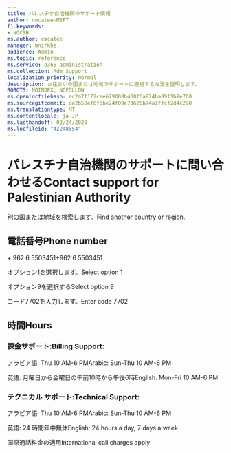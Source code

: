 ```yaml
---
title: パレスチナ自治機関のサポート情報
author: cmcatee-MSFT
f1.keywords:
- NOCSH
ms.author: cmcatee
manager: mnirkhe
audience: Admin
ms.topic: reference
ms.service: o365-administration
ms.collection: Adm_Support
localization_priority: Normal
description: お住まいの国または地域のサポートに連絡する方法を説明します。
ROBOTS: NOINDEX, NOFOLLOW
ms.openlocfilehash: ec2a7f172cee679008b400f6a824ba89f1b7e760
ms.sourcegitcommit: ca2b58ef8f5be24f09e73620b74a1ffcf2d4c290
ms.translationtype: MT
ms.contentlocale: ja-JP
ms.lasthandoff: 02/24/2020
ms.locfileid: "42248554"
---
```

# <a name="contact-support-for-palestinian-authority"></a><span data-ttu-id="ad7c3-103">パレスチナ自治機関のサポートに問い合わせる</span><span class="sxs-lookup"><span data-stu-id="ad7c3-103">Contact support for Palestinian Authority</span></span>

<span data-ttu-id="ad7c3-104">[別の国または地域を検索します](../contact-support-for-business-products.md)。</span><span class="sxs-lookup"><span data-stu-id="ad7c3-104">[Find another country or region](../contact-support-for-business-products.md).</span></span>

## <a name="phone-number"></a><span data-ttu-id="ad7c3-105">電話番号</span><span class="sxs-lookup"><span data-stu-id="ad7c3-105">Phone number</span></span>
<span data-ttu-id="ad7c3-106">+ 962 6 5503451</span><span class="sxs-lookup"><span data-stu-id="ad7c3-106">+962 6 5503451</span></span>

<span data-ttu-id="ad7c3-107">オプション1を選択します。</span><span class="sxs-lookup"><span data-stu-id="ad7c3-107">Select option 1</span></span>

<span data-ttu-id="ad7c3-108">オプション9を選択する</span><span class="sxs-lookup"><span data-stu-id="ad7c3-108">Select option 9</span></span>

<span data-ttu-id="ad7c3-109">コード7702を入力します。</span><span class="sxs-lookup"><span data-stu-id="ad7c3-109">Enter code 7702</span></span>

## <a name="hours"></a><span data-ttu-id="ad7c3-110">時間</span><span class="sxs-lookup"><span data-stu-id="ad7c3-110">Hours</span></span>
### <a name="billing-support"></a><span data-ttu-id="ad7c3-111">課金サポート:</span><span class="sxs-lookup"><span data-stu-id="ad7c3-111">Billing Support:</span></span>

<span data-ttu-id="ad7c3-112">アラビア語: Thu 10 AM-6 PM</span><span class="sxs-lookup"><span data-stu-id="ad7c3-112">Arabic: Sun-Thu 10 AM-6 PM</span></span>

<span data-ttu-id="ad7c3-113">英語: 月曜日から金曜日の午前10時から午後6時</span><span class="sxs-lookup"><span data-stu-id="ad7c3-113">English: Mon-Fri 10 AM-6 PM</span></span>

### <a name="technical-support"></a><span data-ttu-id="ad7c3-114">テクニカル サポート:</span><span class="sxs-lookup"><span data-stu-id="ad7c3-114">Technical Support:</span></span>

<span data-ttu-id="ad7c3-115">アラビア語: Thu 10 AM-6 PM</span><span class="sxs-lookup"><span data-stu-id="ad7c3-115">Arabic: Sun-Thu 10 AM-6 PM</span></span>

<span data-ttu-id="ad7c3-116">英語: 24 時間年中無休</span><span class="sxs-lookup"><span data-stu-id="ad7c3-116">English: 24 hours a day, 7 days a week</span></span>

<span data-ttu-id="ad7c3-117">国際通話料金の適用</span><span class="sxs-lookup"><span data-stu-id="ad7c3-117">International call charges apply</span></span>